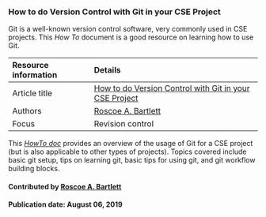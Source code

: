 ### How to do Version Control with Git in your CSE Project


Git is a well-known version control software, very commonly used in CSE projects. This *How To* document is a good resource on learning how to use Git.

Resource information | Details
:--- | :--- 
Article title  | [How to do Version Control with Git in your CSE Project](https://ideas-productivity.org/wordpress/wp-content/uploads/2016/12/IDEAS-VCHowToVersionControlwithGit-V0.2.pdf)
Authors | [Roscoe A. Bartlett](https://github.com/bartlettroscoe)
Focus | Revision control

This *[HowTo doc](https://ideas-productivity.org/wordpress/wp-content/uploads/2016/12/IDEAS-VCHowToVersionControlwithGit-V0.2.pdf)* provides an overview of the usage of Git for a CSE project (but is also applicable to other types of projects). Topics covered include basic git setup, tips on learning git, basic tips for using git, and git workflow building blocks.

#### Contributed by [Roscoe A. Bartlett](https://github.com/bartlettroscoe)

#### Publication date: August 06, 2019

<!---
Publish: yes
Categories: development
Topics: revision control
Tags: document, howto
Level: 2
Prerequisites: defaults
Aggregate: none
--->
